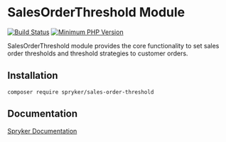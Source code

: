 # SalesOrderThreshold Module
[![Build Status](https://travis-ci.org/spryker/sales-order-threshold.svg)](https://travis-ci.org/spryker/sales-order-threshold)
[![Minimum PHP Version](https://img.shields.io/badge/php-%3E%3D%207.3-8892BF.svg)](https://php.net/)

SalesOrderThreshold module provides the core functionality to set sales order thresholds and threshold strategies to customer orders.

## Installation

```
composer require spryker/sales-order-threshold
```

## Documentation

[Spryker Documentation](https://academy.spryker.com/developing_with_spryker/module_guide/modules.html)
